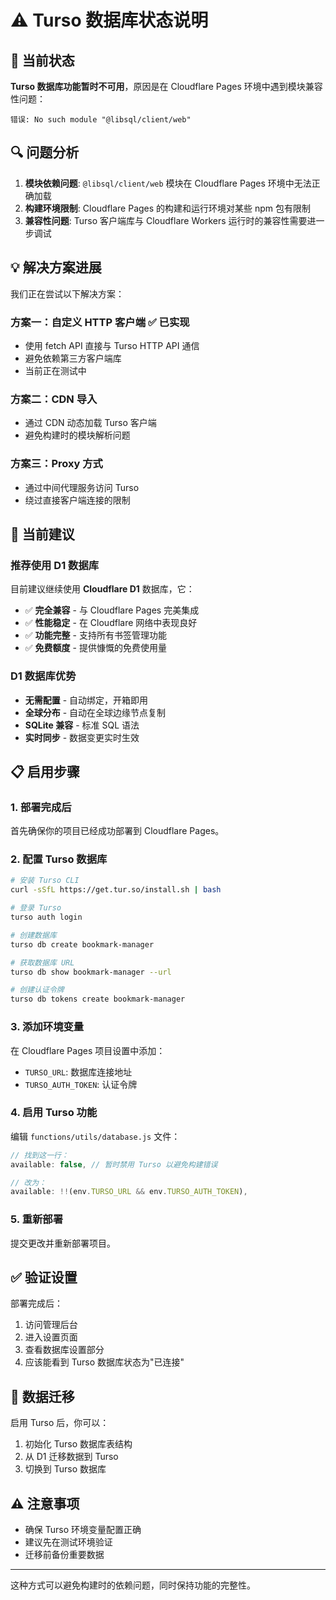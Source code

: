 # ⚠️ Turso 数据库状态说明

## 🚧 当前状态

**Turso 数据库功能暂时不可用**，原因是在 Cloudflare Pages 环境中遇到模块兼容性问题：

```
错误: No such module "@libsql/client/web"
```

## 🔍 问题分析

1. **模块依赖问题**: `@libsql/client/web` 模块在 Cloudflare Pages 环境中无法正确加载
2. **构建环境限制**: Cloudflare Pages 的构建和运行环境对某些 npm 包有限制
3. **兼容性问题**: Turso 客户端库与 Cloudflare Workers 运行时的兼容性需要进一步调试

## 💡 解决方案进展

我们正在尝试以下解决方案：

### 方案一：自定义 HTTP 客户端 ✅ 已实现
- 使用 fetch API 直接与 Turso HTTP API 通信
- 避免依赖第三方客户端库
- 当前正在测试中

### 方案二：CDN 导入
- 通过 CDN 动态加载 Turso 客户端
- 避免构建时的模块解析问题

### 方案三：Proxy 方式
- 通过中间代理服务访问 Turso
- 绕过直接客户端连接的限制

## 🎯 当前建议

### 推荐使用 D1 数据库
目前建议继续使用 **Cloudflare D1** 数据库，它：
- ✅ **完全兼容** - 与 Cloudflare Pages 完美集成
- ✅ **性能稳定** - 在 Cloudflare 网络中表现良好
- ✅ **功能完整** - 支持所有书签管理功能
- ✅ **免费额度** - 提供慷慨的免费使用量

### D1 数据库优势
- **无需配置** - 自动绑定，开箱即用
- **全球分布** - 自动在全球边缘节点复制
- **SQLite 兼容** - 标准 SQL 语法
- **实时同步** - 数据变更实时生效

## 📋 启用步骤

### 1. 部署完成后
首先确保你的项目已经成功部署到 Cloudflare Pages。

### 2. 配置 Turso 数据库
```bash
# 安装 Turso CLI
curl -sSfL https://get.tur.so/install.sh | bash

# 登录 Turso
turso auth login

# 创建数据库
turso db create bookmark-manager

# 获取数据库 URL
turso db show bookmark-manager --url

# 创建认证令牌
turso db tokens create bookmark-manager
```

### 3. 添加环境变量
在 Cloudflare Pages 项目设置中添加：
- `TURSO_URL`: 数据库连接地址
- `TURSO_AUTH_TOKEN`: 认证令牌

### 4. 启用 Turso 功能
编辑 `functions/utils/database.js` 文件：

```javascript
// 找到这一行：
available: false, // 暂时禁用 Turso 以避免构建错误

// 改为：
available: !!(env.TURSO_URL && env.TURSO_AUTH_TOKEN),
```

### 5. 重新部署
提交更改并重新部署项目。

## ✅ 验证设置

部署完成后：
1. 访问管理后台
2. 进入设置页面
3. 查看数据库设置部分
4. 应该能看到 Turso 数据库状态为"已连接"

## 🔄 数据迁移

启用 Turso 后，你可以：
1. 初始化 Turso 数据库表结构
2. 从 D1 迁移数据到 Turso
3. 切换到 Turso 数据库

## ⚠️ 注意事项

- 确保 Turso 环境变量配置正确
- 建议先在测试环境验证
- 迁移前备份重要数据

---

这种方式可以避免构建时的依赖问题，同时保持功能的完整性。
